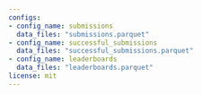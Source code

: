 ```yaml
---
configs:
- config_name: submissions
  data_files: "submissions.parquet"
- config_name: successful_submissions
  data_files: "successful_submissions.parquet"
- config_name: leaderboards
  data_files: "leaderboards.parquet"
license: mit
---
```

